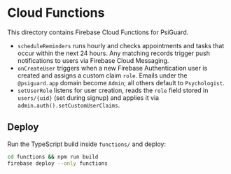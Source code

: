 # Cloud Functions

This directory contains Firebase Cloud Functions for PsiGuard.

* `scheduleReminders` runs hourly and checks appointments and tasks that occur within the next 24 hours. Any matching records trigger push notifications to users via Firebase Cloud Messaging.
* `onCreateUser` triggers when a new Firebase Authentication user is created and assigns a custom claim `role`. Emails under the `@psiguard.app` domain become `Admin`; all others default to `Psychologist`.
* `setUserRole` listens for user creation, reads the `role` field stored in `users/{uid}` (set during signup) and applies it via `admin.auth().setCustomUserClaims`.

## Deploy

Run the TypeScript build inside `functions/` and deploy:

```bash
cd functions && npm run build
firebase deploy --only functions
```
